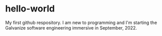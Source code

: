 # hello-world
My first github respository.
I am new to programming and I'm starting the Galvanize software engineering immersive in September, 2022.

